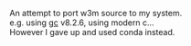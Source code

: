 An attempt to port w3m source to my system.  
e.g. using [gc](https://github.com/ivmai/bdwgc) v8.2.6, using modern c...  
However I gave up and used conda instead.  
